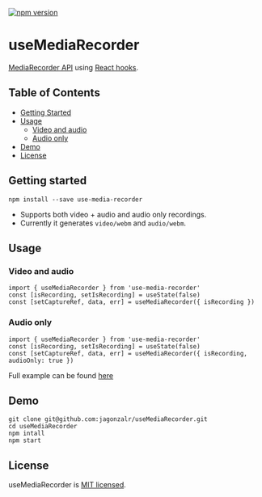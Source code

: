 [![npm version](https://badge.fury.io/js/use-media-recorder.svg)](https://badge.fury.io/js/use-media-recorder)

# useMediaRecorder

[MediaRecorder API](https://developer.mozilla.org/en-US/docs/Web/API/MediaRecorder) using [React hooks](https://reactjs.org/docs/hooks-intro.html).

## Table of Contents

- [Getting Started](#getting-started)
- [Usage](#usage)
  - [Video and audio](#video-and-audio)
  - [Audio only](#audio-only)
- [Demo](#demo)
- [License](#license)

## Getting started

`npm install --save use-media-recorder`

- Supports both video + audio and audio only recordings.
- Currently it generates `video/webm` and `audio/webm`.

## Usage

### Video and audio

```
import { useMediaRecorder } from 'use-media-recorder'
const [isRecording, setIsRecording] = useState(false)
const [setCaptureRef, data, err] = useMediaRecorder({ isRecording })
```

### Audio only

```
import { useMediaRecorder } from 'use-media-recorder'
const [isRecording, setIsRecording] = useState(false)
const [setCaptureRef, data, err] = useMediaRecorder({ isRecording, audioOnly: true })
```

Full example can be found [here](https://github.com/jagonzalr/useMediaRecorder/blob/master/demo/App.jsx)

## Demo

```
git clone git@github.com:jagonzalr/useMediaRecorder.git
cd useMediaRecorder
npm intall
npm start
```

## License

useMediaRecorder is [MIT licensed](./LICENSE).
